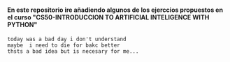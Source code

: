 #### En este repositorio ire añadiendo algunos de los ejerccios propuestos en el curso "CS50-INTRODUCCION TO ARTIFICIAL INTELIGENCE WITH PYTHON" 
    today was a bad day i don't understand 
    maybe  i need to die for bakc better
    thsts a bad idea but is necesary for me...




    




    
    